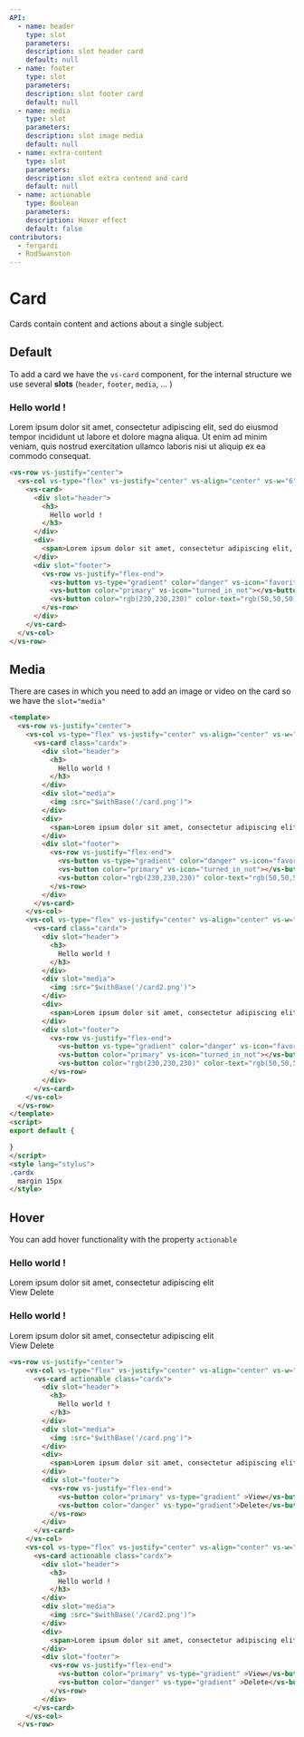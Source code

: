 ```yaml
---
API:
  - name: header
    type: slot
    parameters:
    description: slot header card
    default: null
  - name: footer
    type: slot
    parameters:
    description: slot footer card
    default: null
  - name: media
    type: slot
    parameters:
    description: slot image media
    default: null
  - name: extra-content
    type: slot
    parameters:
    description: slot extra contend and card
    default: null
  - name: actionable
    type: Boolean
    parameters:
    description: Hover effect
    default: false
contributors:
  - fergardi
  - RodSwanston
---
```


# Card

<box header>

  Cards contain content and actions about a single subject.

</box>

<box>

## Default

To add a card we have the `vs-card` component, for the internal structure we use several **slots** (`header`, `footer`, `media`, ... )

<vuecode md>
<div slot="demo">
<vs-row vs-justify="center">
  <vs-col vs-type="flex" vs-justify="center" vs-align="center" vs-w="6">
    <vs-card>
      <div slot="header">
        <h3>
          Hello world !
        </h3>
      </div>
      <div>
        <span>Lorem ipsum dolor sit amet, consectetur adipiscing elit, sed do eiusmod tempor incididunt ut labore et dolore magna aliqua. Ut enim ad minim veniam, quis nostrud exercitation ullamco laboris nisi ut aliquip ex ea commodo consequat.</span>
      </div>
      <div slot="footer">
        <vs-row vs-justify="flex-end">
          <vs-button vs-type="gradient" color="danger" vs-icon="favorite"></vs-button>
          <vs-button color="primary" vs-icon="turned_in_not"></vs-button>
          <vs-button color="rgb(230,230,230)" color-text="rgb(50,50,50)" vs-icon="settings"></vs-button>
        </vs-row>
      </div>
    </vs-card>
  </vs-col>
</vs-row>
</div>
<div slot="code">

```html
<vs-row vs-justify="center">
  <vs-col vs-type="flex" vs-justify="center" vs-align="center" vs-w="6">
    <vs-card>
      <div slot="header">
        <h3>
          Hello world !
        </h3>
      </div>
      <div>
        <span>Lorem ipsum dolor sit amet, consectetur adipiscing elit, sed do eiusmod tempor incididunt ut labore et dolore magna aliqua. Ut enim ad minim veniam, quis nostrud exercitation ullamco laboris nisi ut aliquip ex ea commodo consequat.</span>
      </div>
      <div slot="footer">
        <vs-row vs-justify="flex-end">
          <vs-button vs-type="gradient" color="danger" vs-icon="favorite"></vs-button>
          <vs-button color="primary" vs-icon="turned_in_not"></vs-button>
          <vs-button color="rgb(230,230,230)" color-text="rgb(50,50,50)" vs-icon="settings"></vs-button>
        </vs-row>
      </div>
    </vs-card>
  </vs-col>
</vs-row>
```

</div>
</vuecode>
</box>

<box>

## Media

There are cases in which you need to add an image or video on the card so we have the `slot="media"`

<vuecode md>
<div slot="demo">
  <Demos-Card-Media />
</div>
<div slot="code">

```html
<template>
  <vs-row vs-justify="center">
    <vs-col vs-type="flex" vs-justify="center" vs-align="center" vs-w="6">
      <vs-card class="cardx">
        <div slot="header">
          <h3>
            Hello world !
          </h3>
        </div>
        <div slot="media">
          <img :src="$withBase('/card.png')">
        </div>
        <div>
          <span>Lorem ipsum dolor sit amet, consectetur adipiscing elit, sed do eiusmod tempor incididunt ut labore et dolore magna aliqua. Ut enim ad minim veniam, quis nostrud exercitation ullamco laboris nisi ut aliquip ex ea commodo consequat.</span>
        </div>
        <div slot="footer">
          <vs-row vs-justify="flex-end">
            <vs-button vs-type="gradient" color="danger" vs-icon="favorite"></vs-button>
            <vs-button color="primary" vs-icon="turned_in_not"></vs-button>
            <vs-button color="rgb(230,230,230)" color-text="rgb(50,50,50)" vs-icon="settings"></vs-button>
          </vs-row>
        </div>
      </vs-card>
    </vs-col>
    <vs-col vs-type="flex" vs-justify="center" vs-align="center" vs-w="6">
      <vs-card class="cardx">
        <div slot="header">
          <h3>
            Hello world !
          </h3>
        </div>
        <div slot="media">
          <img :src="$withBase('/card2.png')">
        </div>
        <div>
          <span>Lorem ipsum dolor sit amet, consectetur adipiscing elit, sed do eiusmod tempor incididunt ut labore et dolore magna aliqua. Ut enim ad minim veniam, quis nostrud exercitation ullamco laboris nisi ut aliquip ex ea commodo consequat.</span>
        </div>
        <div slot="footer">
          <vs-row vs-justify="flex-end">
            <vs-button vs-type="gradient" color="danger" vs-icon="favorite"></vs-button>
            <vs-button color="primary" vs-icon="turned_in_not"></vs-button>
            <vs-button color="rgb(230,230,230)" color-text="rgb(50,50,50)" vs-icon="settings"></vs-button>
          </vs-row>
        </div>
      </vs-card>
    </vs-col>
  </vs-row>
</template>
<script>
export default {

}
</script>
<style lang="stylus">
.cardx
  margin 15px
</style>
```

</div>
</vuecode>
</box>

<box>

## Hover

You can add hover functionality with the property `actionable`

<vuecode md>
<div slot="demo">
    <vs-row vs-justify="center">
    <vs-col vs-type="flex" vs-justify="center" vs-align="center" vs-w="6">
      <vs-card actionable class="cardx">
        <div slot="header">
          <h3>
            Hello world !
          </h3>
        </div>
        <div slot="media">
          <img :src="$withBase('/card.png')">
        </div>
        <div>
          <span>Lorem ipsum dolor sit amet, consectetur adipiscing elit</span>
        </div>
        <div slot="footer">
          <vs-row vs-justify="flex-end">
            <vs-button color="primary" vs-type="gradient" >View</vs-button>
            <vs-button color="danger" vs-type="gradient">Delete</vs-button>
          </vs-row>
        </div>
      </vs-card>
    </vs-col>
    <vs-col vs-type="flex" vs-justify="center" vs-align="center" vs-w="6">
      <vs-card actionable class="cardx">
        <div slot="header">
          <h3>
            Hello world !
          </h3>
        </div>
        <div slot="media">
          <img :src="$withBase('/card2.png')">
        </div>
        <div>
          <span>Lorem ipsum dolor sit amet, consectetur adipiscing elit</span>
        </div>
        <div slot="footer">
          <vs-row vs-justify="flex-end">
            <vs-button color="primary" vs-type="gradient" >View</vs-button>
            <vs-button color="danger" vs-type="gradient" >Delete</vs-button>
          </vs-row>
        </div>
      </vs-card>
    </vs-col>
  </vs-row>
</div>
<div slot="code">

```html
<vs-row vs-justify="center">
    <vs-col vs-type="flex" vs-justify="center" vs-align="center" vs-w="6">
      <vs-card actionable class="cardx">
        <div slot="header">
          <h3>
            Hello world !
          </h3>
        </div>
        <div slot="media">
          <img :src="$withBase('/card.png')">
        </div>
        <div>
          <span>Lorem ipsum dolor sit amet, consectetur adipiscing elit</span>
        </div>
        <div slot="footer">
          <vs-row vs-justify="flex-end">
            <vs-button color="primary" vs-type="gradient" >View</vs-button>
            <vs-button color="danger" vs-type="gradient">Delete</vs-button>
          </vs-row>
        </div>
      </vs-card>
    </vs-col>
    <vs-col vs-type="flex" vs-justify="center" vs-align="center" vs-w="6">
      <vs-card actionable class="cardx">
        <div slot="header">
          <h3>
            Hello world !
          </h3>
        </div>
        <div slot="media">
          <img :src="$withBase('/card2.png')">
        </div>
        <div>
          <span>Lorem ipsum dolor sit amet, consectetur adipiscing elit</span>
        </div>
        <div slot="footer">
          <vs-row vs-justify="flex-end">
            <vs-button color="primary" vs-type="gradient" >View</vs-button>
            <vs-button color="danger" vs-type="gradient" >Delete</vs-button>
          </vs-row>
        </div>
      </vs-card>
    </vs-col>
  </vs-row>
```

</div>
</vuecode>
</box>





